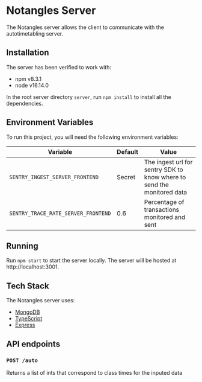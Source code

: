 # Notangles Server

The Notangles server allows the client to communicate with the autotimetabling server.

## Installation

The server has been verified to work with:

- npm v8.3.1
- node v16.14.0

In the root server directory `server`, run `npm install` to install all the dependencies.

## Environment Variables

To run this project, you will need the following environment variables:

| Variable                            | Default | Value                                                                  |
| ----------------------------------- | ------- | ---------------------------------------------------------------------- |
| `SENTRY_INGEST_SERVER_FRONTEND`     | Secret  | The ingest url for sentry SDK to know where to send the monitored data |
| `SENTRY_TRACE_RATE_SERVER_FRONTEND` | 0.6     | Percentage of transactions monitored and sent                          |

## Running

Run `npm start` to start the server locally. The server will be hosted at http://localhost:3001.

## Tech Stack

The Notangles server uses:

- [MongoDB](https://www.mongodb.com/)
- [TypeScript](https://www.typescriptlang.org/)
- [Express](https://expressjs.com/)

## API endpoints

### `POST /auto`

Returns a list of ints that correspond to class times for the inputed data
